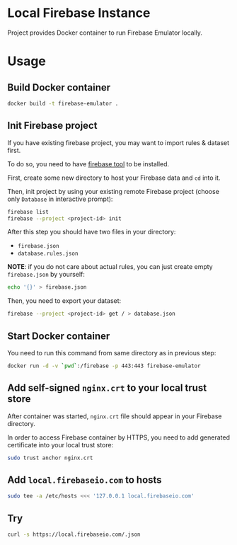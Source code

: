 # Local Firebase Instance

Project provides Docker container to run Firebase Emulator locally.

# Usage

## Build Docker container

```bash
docker build -t firebase-emulator .
```

## Init Firebase project

If you have existing firebase project, you may want to import rules & dataset
first.

To do so, you need to have [firebase tool][1] to be installed.

First, create some new directory to host your Firebase data and `cd` into it.

Then, init project by using your existing remote Firebase project (choose
only `Database` in interactive prompt):

```bash
firebase list
firebase --project <project-id> init
```

After this step you should have two files in your directory:

* `firebase.json`
* `database.rules.json`

**NOTE**: if you do not care about actual rules, you can just create empty
`firebase.json` by yourself:

```bash
echo '{}' > firebase.json
```

Then, you need to export your dataset:

```bash
firebase --project <project-id> get / > database.json
```

## Start Docker container

You need to run this command from same directory as in previous step:

```bash
docker run -d -v `pwd`:/firebase -p 443:443 firebase-emulator
```

## Add self-signed `nginx.crt` to your local trust store

After container was started, `nginx.crt` file should appear in your Firebase
directory.

In order to access Firebase container by HTTPS, you need to add generated
certificate into your local trust store:

```bash
sudo trust anchor nginx.crt
```

## Add `local.firebaseio.com` to hosts

```bash
sudo tee -a /etc/hosts <<< '127.0.0.1 local.firebaseio.com'
```

## Try

```bash
curl -s https://local.firebaseio.com/.json
```

[1]: https://github.com/firebase/firebase-tools

